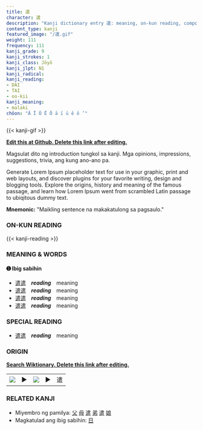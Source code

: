 ```yaml
---
title: 遣
character: 遣
description: "Kanji dictionary entry 遣: meaning, on-kun reading, compounds, origin, related kanji"
content_type: kanji
featured_image: "/遣.gif"
weight: 111
frequency: 111
kanji_grade: 9
kanji_strokes: 1
kanji_class: Jōyō
kanji_jlpt: N1
kanji_radical: 
kanji_reading: 
- DAI
- TAI
- oo-kii
kanji_meaning:
- malaki
chōon: "Ā Ī Ū Ē Ō ā ī ū ē ō ’"
---
```

[//]: # (Don't edit the line below. Kanji animated GIF code is automatically generated.)
{{< kanji-gif >}}

[//]: # (Edit below this line.)

**[Edit this at Github. Delete this link after editing.](https://github.com/tim0g/tim/tree/main/content/kanji/遣/index.md)**

Magsulat dito ng introduction tungkol sa kanji. Mga opinions, impressions, suggestions, trivia, ang kung ano-ano pa.

Generate Lorem Ipsum placeholder text for use in your graphic, print and web layouts, and discover plugins for your favorite writing, design and blogging tools. Explore the origins, history and meaning of the famous passage, and learn how Lorem Ipsum went from scrambled Latin passage to ubiqitous dummy text.
 
**Mnemonic:** "Maikling sentence na makakatulong sa pagsaulo."

### ON-KUN READING

[//]: # (Don't edit the line below. ON-KUN READING code is automatically generated.)
{{< kanji-reading >}}

### MEANING & WORDS

#### ➊ **Ibig sabihin**
  - [遣](../遣)[遣](../遣)　***reading***　meaning
  - [遣](../遣)[遣](../遣)　***reading***　meaning
  - [遣](../遣)[遣](../遣)　***reading***　meaning
  - [遣](../遣)[遣](../遣)　***reading***　meaning

### SPECIAL READING
  - [遣](../遣)[遣](../遣)　***reading***　meaning

### ORIGIN

**[Search Wiktionary. Delete this link after editing.](https://wiktionary.org/wiki/遣)**
<table class="kanji-table"><tr><td>
<img src="60px-遣-bronze.svg.png">
</td><td>▶</td><td>
<img src="60px-遣-oracle.svg.png">
</td><td>▶</td>
<td class="kanji-origin">遣</td>
</tr></table>

### RELATED KANJI
- Miyembro ng pamilya: [父](../父) [母](../母) [遣](../遣) [弟](../弟) [遣](../遣) [娘](../娘)
- Magkatulad ang ibig sabihin: [日](../日)
